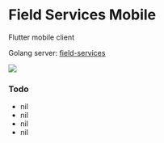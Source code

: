 # Field Services Mobile

Flutter mobile client

Golang server: [field-services](https://github.com/longfellowone/field-services)

![](http://g.recordit.co/21luo1Y6Hs.gif) 

### Todo

- nil
- nil
- nil
- nil